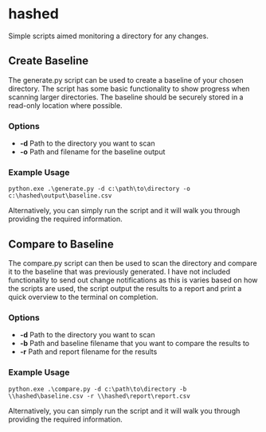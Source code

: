# hashed
Simple scripts aimed monitoring a directory for any changes.

## Create Baseline
The generate.py script can be used to create a baseline of your chosen directory. The script has some basic functionality to show progress when scanning larger directories. The baseline should be securely stored in a read-only location where possible.

### Options
- **-d**  Path to the directory you want to scan
- **-o**  Path and filename for the baseline output

### Example Usage
```
python.exe .\generate.py -d c:\path\to\directory -o c:\hashed\output\baseline.csv
```

Alternatively, you can simply run the script and it will walk you through providing the required information.

## Compare to Baseline
The compare.py script can then be used to scan the directory and compare it to the baseline that was previously generated. I have not included functionality to send out change notifications as this is varies based on how the scripts are used, the script output the results to a report and print a quick overview to the terminal on completion.

### Options
- **-d**  Path to the directory you want to scan
- **-b**  Path and baseline filename that you want to compare the results to
- **-r**  Path and report filename for the results

### Example Usage
```
python.exe .\compare.py -d c:\path\to\directory -b \\hashed\baseline.csv -r \\hashed\report\report.csv
```

Alternatively, you can simply run the script and it will walk you through providing the required information.
